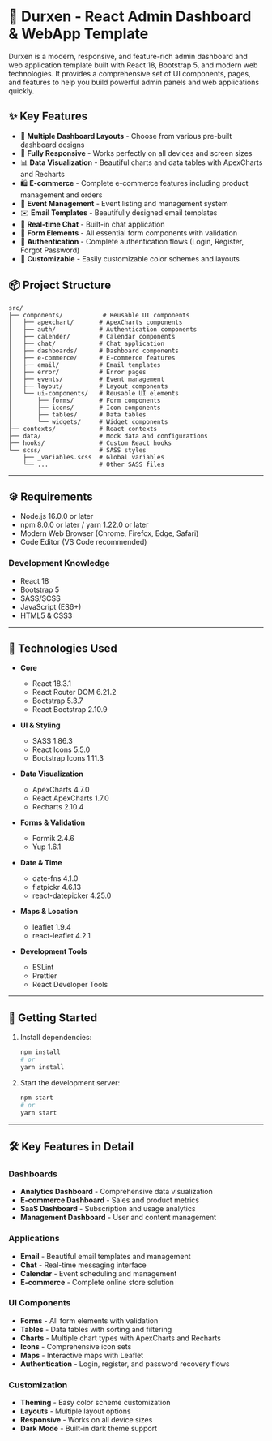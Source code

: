 # 🚀 Durxen - React Admin Dashboard & WebApp Template

Durxen is a modern, responsive, and feature-rich admin dashboard and web application template built with React 18, Bootstrap 5, and modern web technologies. It provides a comprehensive set of UI components, pages, and features to help you build powerful admin panels and web applications quickly.

## ✨ Key Features

- 🎨 **Multiple Dashboard Layouts** - Choose from various pre-built dashboard designs
- 📱 **Fully Responsive** - Works perfectly on all devices and screen sizes
- 📊 **Data Visualization** - Beautiful charts and data tables with ApexCharts and Recharts
- 🛍️ **E-commerce** - Complete e-commerce features including product management and orders
- 📅 **Event Management** - Event listing and management system
- ✉️ **Email Templates** - Beautifully designed email templates
- 💬 **Real-time Chat** - Built-in chat application
- 📝 **Form Elements** - All essential form components with validation
- 🔐 **Authentication** - Complete authentication flows (Login, Register, Forgot Password)
- 🎨 **Customizable** - Easily customizable color schemes and layouts


📦 Project Structure
---------------------------------------
```
src/
├── components/           # Reusable UI components
│   ├── apexchart/       # ApexCharts components
│   ├── auth/            # Authentication components
│   ├── calender/        # Calendar components
│   ├── chat/            # Chat application
│   ├── dashboards/      # Dashboard components
│   ├── e-commerce/      # E-commerce features
│   ├── email/           # Email templates
│   ├── error/           # Error pages
│   ├── events/          # Event management
│   ├── layout/          # Layout components
│   └── ui-components/   # Reusable UI elements
│       ├── forms/       # Form components
│       ├── icons/       # Icon components
│       ├── tables/      # Data tables
│       └── widgets/     # Widget components
├── contexts/            # React contexts
├── data/                # Mock data and configurations
├── hooks/               # Custom React hooks
└── scss/                # SASS styles
    ├── _variables.scss  # Global variables
    └── ...              # Other SASS files
```
---------------------------------------
⚙️ Requirements
---------------------------------------
- Node.js 16.0.0 or later
- npm 8.0.0 or later / yarn 1.22.0 or later
- Modern Web Browser (Chrome, Firefox, Edge, Safari)
- Code Editor (VS Code recommended)

### Development Knowledge
- React 18
- Bootstrap 5
- SASS/SCSS
- JavaScript (ES6+)
- HTML5 & CSS3

---------------------------------------
🧩 Technologies Used
---------------------------------------
- **Core**
  - React 18.3.1
  - React Router DOM 6.21.2
  - Bootstrap 5.3.7
  - React Bootstrap 2.10.9

- **UI & Styling**
  - SASS 1.86.3
  - React Icons 5.5.0
  - Bootstrap Icons 1.11.3

- **Data Visualization**
  - ApexCharts 4.7.0
  - React ApexCharts 1.7.0
  - Recharts 2.10.4

- **Forms & Validation**
  - Formik 2.4.6
  - Yup 1.6.1

- **Date & Time**
  - date-fns 4.1.0
  - flatpickr 4.6.13
  - react-datepicker 4.25.0

- **Maps & Location**
  - leaflet 1.9.4
  - react-leaflet 4.2.1

- **Development Tools**
  - ESLint
  - Prettier
  - React Developer Tools

---------------------------------------
🚀 Getting Started
---------------------------------------

1. Install dependencies:
   ```bash
   npm install
   # or
   yarn install
   ```

2. Start the development server:
   ```bash
   npm start
   # or
   yarn start
   ```

---------------------------------------
🛠️ Key Features in Detail
---------------------------------------
### Dashboards
- **Analytics Dashboard** - Comprehensive data visualization
- **E-commerce Dashboard** - Sales and product metrics
- **SaaS Dashboard** - Subscription and usage analytics
- **Management Dashboard** - User and content management

### Applications
- **Email** - Beautiful email templates and management
- **Chat** - Real-time messaging interface
- **Calendar** - Event scheduling and management
- **E-commerce** - Complete online store solution

### UI Components
- **Forms** - All form elements with validation
- **Tables** - Data tables with sorting and filtering
- **Charts** - Multiple chart types with ApexCharts and Recharts
- **Icons** - Comprehensive icon sets
- **Maps** - Interactive maps with Leaflet
- **Authentication** - Login, register, and password recovery flows

### Customization
- **Theming** - Easy color scheme customization
- **Layouts** - Multiple layout options
- **Responsive** - Works on all device sizes
- **Dark Mode** - Built-in dark theme support


